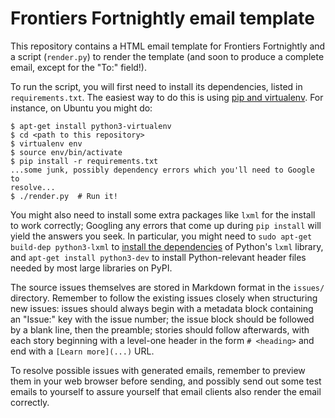 # Frontiers Fortnightly email template

This repository contains a HTML email template for Frontiers Fortnightly and a
script (`render.py`) to render the template (and soon to produce a complete
email, except for the "To:" field!).

To run the script, you will first need to install its dependencies, listed in
`requirements.txt`. The easiest way to do this is using [pip and
virtualenv](http://docs.python-guide.org/en/latest/dev/virtualenvs/). For
instance, on Ubuntu you might do:

```
$ apt-get install python3-virtualenv
$ cd <path to this repository>
$ virtualenv env
$ source env/bin/activate
$ pip install -r requirements.txt
...some junk, possibly dependency errors which you'll need to Google to
resolve...
$ ./render.py  # Run it!
```

You might also need to install some extra packages like `lxml` for the install
to work correctly; Googling any errors that come up during `pip install` will
yield the answers you seek. In particular, you might need to `sudo apt-get
build-dep python3-lxml` to [install the
dependencies](http://lxml.de/installation.html) of Python's `lxml` library, and
`apt-get install python3-dev` to install Python-relevant header files needed by
most large libraries on PyPI.

The source issues themselves are stored in Markdown format in the `issues/`
directory. Remember to follow the existing issues closely when structuring new
issues: issues should always begin with a metadata block containing an "Issue:"
key with the issue number; the issue block should be followed by a blank line,
then the preamble; stories should follow afterwards, with each story beginning
with a level-one header in the form `# <heading>` and end with a `[Learn
more](...)` URL.

To resolve possible issues with generated emails, remember to preview them in
your web browser before sending, and possibly send out some test emails to
yourself to assure yourself that email clients also render the email correctly.
